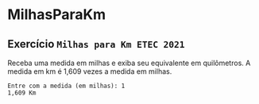 # MilhasParaKm

## Exercício `Milhas para Km ETEC 2021`

Receba uma medida em milhas e exiba seu equivalente em quilômetros. A medida em km é 1,609 vezes a medida em milhas.

```
Entre com a medida (em milhas): 1
1,609 Km
```